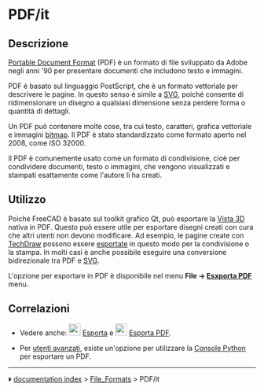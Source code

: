 # PDF/it
## Descrizione

[Portable Document Format](https://en.wikipedia.org/wiki/PDF) (PDF) è un formato di file sviluppato da Adobe negli anni \'90 per presentare documenti che includono testo e immagini.

PDF è basato sul linguaggio PostScript, che è un formato vettoriale per descrivere le pagine. In questo senso è simile a [SVG](SVG/it.md), poiché consente di ridimensionare un disegno a qualsiasi dimensione senza perdere forma o quantità di dettagli.

Un PDF può contenere molte cose, tra cui testo, caratteri, grafica vettoriale e immagini [bitmap](bitmap/it.md). Il PDF è stato standardizzato come formato aperto nel 2008, come ISO 32000.

Il PDF è comunemente usato come un formato di condivisione, cioè per condividere documenti, testo o immagini, che vengono visualizzati e stampati esattamente come l\'autore li ha creati.



## Utilizzo

Poiché FreeCAD è basato sul toolkit grafico Qt, può esportare la [Vista 3D](3D_view/it.md) nativa in PDF. Questo può essere utile per esportare disegni creati con cura che altri utenti non devono modificare. Ad esempio, le pagine create con [TechDraw](TechDraw_Workbench/it.md) possono essere [esportate](Std_Export/it.md) in questo modo per la condivisione o la stampa. In molti casi è anche possibile eseguire una conversione bidirezionale tra PDF e [SVG](SVG/it.md).

L\'opzione per esportare in PDF è disponibile nel menu **File → [Esxporta PDF](Std_Export/it.md)** menu.



## Correlazioni

-   Vedere anche: <img alt="" src=images/Std_Export.svg  style="width:24px;"> [Esporta](Std_Export/it.md) e <img alt="" src=images/Std_PrintPdf.svg  style="width:24px;"> [Esporta PDF](Std_PrintPdf/it.md).

-   Per [utenti avanzati](Power_users_hub/it.md), esiste un\'opzione per utilizzare la [Console Python](Python_console/it.md) per esportare un PDF.



---
⏵ [documentation index](../README.md) > [File_Formats](Category_File_Formats.md) > PDF/it
